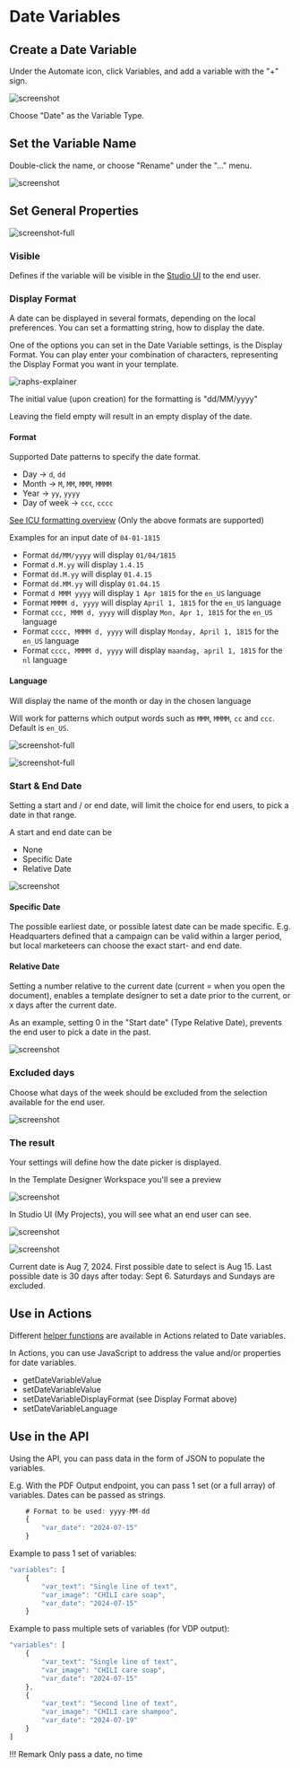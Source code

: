 # Date Variables

## Create a Date Variable

Under the Automate icon, click Variables, and add a variable with the "+" sign.

![screenshot](date0.png)

Choose "Date" as the Variable Type.

## Set the Variable Name

Double-click the name, or choose "Rename" under the "..." menu.

![screenshot](date1.png)

## Set General Properties

![screenshot-full](date2.png)

### Visible

Defines if the variable will be visible in the [Studio UI](/GraFx-Studio/concepts/template-management/#studio-ui) to the end user.

### Display Format

A date can be displayed in several formats, depending on the local preferences. You can set a formatting string, how to display the date.

One of the options you can set in the Date Variable settings, is the Display Format.
You can play enter your combination of characters, representing the Display Format you want in your template.

![raphs-explainer](displayformat.gif)

The initial value (upon creation) for the formatting is "dd/MM/yyyy"

Leaving the field empty will result in an empty display of the date.

#### Format

Supported Date patterns to specify the date format.

- Day -> `d`, `dd`
- Month -> `M`, `MM`, `MMM`, `MMMM`
- Year -> `yy`, `yyyy`
- Day of week -> `ccc`, `cccc`

[See ICU formatting overview](https://unicode-org.github.io/icu/userguide/format_parse/datetime/#date-field-symbol-table) (Only the above formats are supported)

Examples for an input date of `04-01-1815`

- Format `dd/MM/yyyy` will display `01/04/1815`
- Format `d.M.yy` will display `1.4.15`
- Format `dd.M.yy` will display `01.4.15`
- Format `dd.MM.yy` will display `01.04.15`
- Format `d MMM yyyy` will display `1 Apr 1815` for the `en_US` language
- Format `MMMM d, yyyy` will display `April 1, 1815` for the `en_US` language
- Format `ccc, MMM d, yyyy` will display `Mon, Apr 1, 1815` for the `en_US` language
- Format `cccc, MMMM d, yyyy` will display `Monday, April 1, 1815` for the `en_US` language
- Format `cccc, MMMM d, yyyy` will display `maandag, april 1, 1815` for the `nl` language
	
#### Language

Will display the name of the month or day in the chosen language

Will work for patterns which output words such as `MMM`, `MMMM`, `cc` and `ccc`. Default is `en_US`.

![screenshot-full](date3.png)

![screenshot-full](date4.png)

### Start & End Date

Setting a start and / or end date, will limit the choice for end users, to pick a date in that range.

A start and end date can be

- None
- Specific Date
- Relative Date

![screenshot](date5.png)

#### Specific Date

The possible earliest date, or possible latest date can be made specific. E.g. Headquarters defined that a campaign can be valid within a larger period, but local marketeers can choose the exact start- and end date.

#### Relative Date

Setting a number relative to the current date (current = when you open the document), enables a template designer to set a date prior to the current, or x days after the current date.

As an example, setting 0 in the "Start date" (Type Relative Date), prevents the end user to pick a date in the past.

![screenshot](date10.png)


### Excluded days

Choose what days of the week should be excluded from the selection available for the end user.

![screenshot](date6.png)

### The result

Your settings will define how the date picker is displayed.

In the Template Designer Workspace you'll see a preview

![screenshot](date7.png)

In Studio UI (My Projects), you will see what an end user can see.

![screenshot](date8.png)

![screenshot](date9.png)

Current date is Aug 7, 2024. First possible date to select is Aug 15. Last possible date is 30 days after today: Sept 6. Saturdays and Sundays are excluded.

## Use in Actions

Different [helper functions](/GraFx-Studio/concepts/helper-functions/) are available in Actions related to Date variables.

In Actions, you can use JavaScript to address the value and/or properties for date variables.

- getDateVariableValue
- setDateVariableValue
- setDateVariableDisplayFormat (see Display Format above)
- setDateVariableLanguage

## Use in the API

Using the API, you can pass data in the form of JSON to populate the variables.

E.g. With the PDF Output endpoint, you can pass 1 set (or a full array) of variables. Dates can be passed as strings.

``` js
	# Format to be used: yyyy-MM-dd
	{
		"var_date": "2024-07-15"
	}
```

Example to pass 1 set of variables:

``` js
"variables": [
    {
        "var_text": "Single line of text",
        "var_image": "CHILI care soap",
        "var_date": "2024-07-15"
    }
```
Example to pass multiple sets of variables (for VDP output):

``` js
"variables": [
    {
        "var_text": "Single line of text",
        "var_image": "CHILI care soap",
        "var_date": "2024-07-15"
    },
    {
        "var_text": "Second line of text",
        "var_image": "CHILI care shampoo",
        "var_date": "2024-07-19"
    }
]
```

!!! Remark
    Only pass a date, no time
